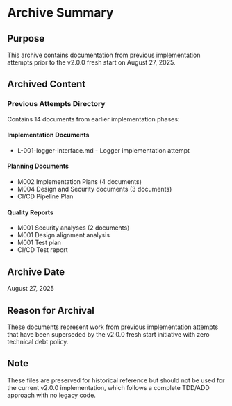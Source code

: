 # Archive Summary

## Purpose
This archive contains documentation from previous implementation attempts prior to the v2.0.0 fresh start on August 27, 2025.

## Archived Content

### Previous Attempts Directory
Contains 14 documents from earlier implementation phases:

#### Implementation Documents
- L-001-logger-interface.md - Logger implementation attempt

#### Planning Documents
- M002 Implementation Plans (4 documents)
- M004 Design and Security documents (3 documents)
- CI/CD Pipeline Plan

#### Quality Reports
- M001 Security analyses (2 documents)
- M001 Design alignment analysis
- M001 Test plan
- CI/CD Test report

## Archive Date
August 27, 2025

## Reason for Archival
These documents represent work from previous implementation attempts that have been superseded by the v2.0.0 fresh start initiative with zero technical debt policy.

## Note
These files are preserved for historical reference but should not be used for the current v2.0.0 implementation, which follows a complete TDD/ADD approach with no legacy code.